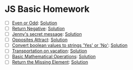 # JS Basic Homework

- [ ] [Even or Odd](https://www.codewars.com/kata/even-or-odd): [Solution](#link)
- [ ] [Return Negative](https://www.codewars.com/kata/return-negative): [Solution](#link)
- [ ] [Jenny's secret message](https://www.codewars.com/kata/jennys-secret-message): [Solution](#link)
- [ ] [Opposites Attract](https://www.codewars.com/kata/opposites-attract): [Solution](#link)
- [ ] [Convert boolean values to strings 'Yes' or 'No'](https://www.codewars.com/kata/convert-boolean-values-to-strings-yes-or-no): [Solution](#link)
- [ ] [Transportation on vacation](https://www.codewars.com/kata/transportation-on-vacation): [Solution](#link)
- [ ] [Basic Mathematical Operations](https://www.codewars.com/kata/basic-mathematical-operations): [Solution](#link)
- [ ] [Return the Missing Element](https://www.codewars.com/kata/return-the-missing-element): [Solution](#link)
